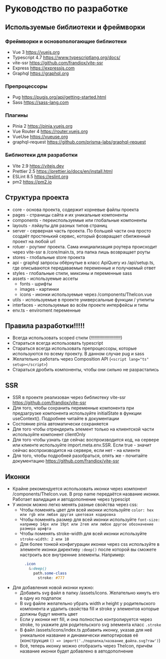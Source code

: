 # Руководство по разработке

## Используемые библиотеки и фреймворки

### Фреймворки и основопологающие библиотеки

-   Vue 3 https://vuejs.org
-   Typescript 4.7 https://www.typescriptlang.org/docs/
-   vite-ssr https://github.com/frandiox/vite-ssr
-   Express https://expressjs.com
-   Graphql https://graphql.org

### Препроцессоры

-   Pug https://pugjs.org/api/getting-started.html
-   Sass https://sass-lang.com

### Плагины

-   Pinia 2 https://pinia.vuejs.org
-   Vue Router 4 https://router.vuejs.org
-   VueUse https://vueuse.org
-   graphql-request https://github.com/prisma-labs/graphql-request

### Библиотеки для разработки

-   Vite 2.9 https://vitejs.dev
-   Prettier 2.5 https://prettier.io/docs/en/install.html
-   ESLint 8.5 https://eslint.org
-   pm2 https://pm2.io

## Структура проекта

-   core - основа проекта, содержит корневые файлы проекта
-   pages - страницы сайта и их уникальные компоненты
-   components - переиспользуемые или глобальные компоненты
-   layouts - лэйауты для разных типов страниц
-   server - серверная часть проекта. По большей части она просто создаёт простенький сервис, который фозвращает сбилженный проект на любой url
-   rotuer - роутинг проекта. Сама инициализация роутера происходит через vite-ssr в /core/main.ts, эта папка лишь возвращает роуты
-   stores - глобальные store проекта
-   api - graphql запросы обёрнутые в класс ApiQuery из /api/setup.ts, где описываются передаваемые переменные и получаемый ответ
-   styles - глобальные стили, миксины и переменные sass
-   assets - используемые ассеты
    -   fonts - шрифты
    -   images - картинки
    -   icons - иконки используемые через /components/TheIcon.vue
-   utils - используемые в проекте универсальные функции / утилиты
-   interfaces - используемые во всём проекте интерфейсы и типы
-   env.ts - enviroment переменные

## Правила разработки!!!!!

-   Всегда использовать scoped стили (!!!!!!!!!!!!!!!!!!!!!!!!)
-   Стараться всегда использовать typescript
-   Стараться всегда использовать препроцессоры, которые используются по всему проекту. В данном случае pug и sass
-   Желательно работать через Composition API (`<script lang="ts" setup></script>`)
-   Стараться дробить компоненты, чтобы они сильно не разрастались

## SSR

-   SSR в проекте реализован через библиотеку vite-ssr https://github.com/frandiox/vite-ssr
-   Для того, чтобы сохранить переменные компонента при предзагрузке компонента используйте initialState в функции useContext(). Подробнее читайте в документации
-   Состояние pinia автоматически сохраняется
-   Для того чтобы отрендерить элемент только на клиентской части используйте компонент clientOnly
-   Для того чтобы узнать где сейчас воспроизводится код, на сервере или клиенте используйте import.meta.env.SSR. Если true - значит сейчас воспроизводится на сервере, если нет - на клиенте
-   Для того, чтобы подробней разобраться, опять же - почитайте документацию https://github.com/frandiox/vite-ssr

## Иконки

-   Крайне рекомендуется использовать иконки через компонент /components/TheIcon.vue. В prop name передаётся название иконки. Работает валидация и автодополнение через typescipt
-   У иконок можно легко менять разные свойства через css:
    -   Чтобы поменять цвет для всей иконки используйте `color: hex или rgb или любая другая цветовая кодировка`
    -   Чтобы поменять размер для всей иконки используйте `font-size: например 14px или 19pt или 2rem или любое другое обозначение размера шрифта`
    -   Чтобы поменять stroke-width для всей иконки используйте `stroke-width: 2 или 10`
    -   Для более тонкой конфигурации иконки через css используйте в элементе иконки директиву `:deep()` после которой вы сможете настроить все внутренние элементы. Например:
        ```css
          .icon
            &:deep()
              path.some-class
                stroke: #777
        ```
-   Для добавления новой иконки нужно:
    -   Добавить svg файл в папку /assets/icons. Желательно кинуть его в одну из подпапок
    -   В svg файле желательно убрать width и height у родительского компонента и удалить свойства fill и stroke у элементов которые должны будут менять цвет
    -   Если у иконки нет fill, и она полностью контролируется через stroke, то укажите для родительского svg элемента класс `.stroke`
    -   В файл /assets/icons/index.ts добавить иконку, указав для неё уникальное название и динамически импортировав её (конструкция `() => import('./подпапка/название_файла.svg?raw')`)
    -   Всё, теперь иконку можно отобразить через TheIcon, причём название иконки будет добавлено в автодополнение
